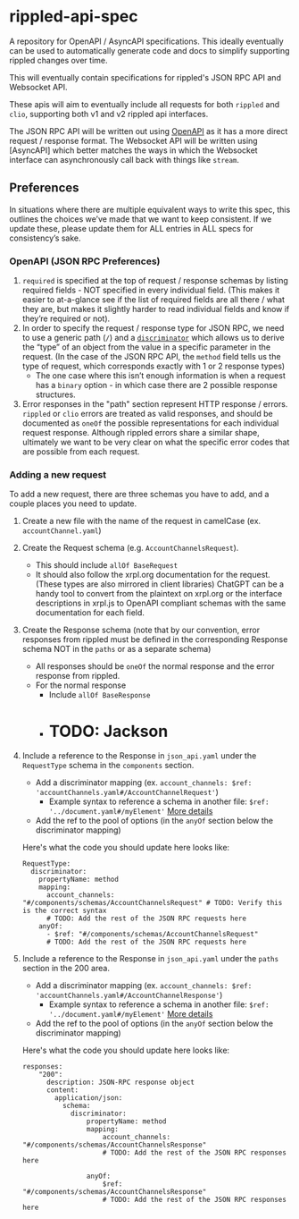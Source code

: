 # rippled-api-spec
A repository for OpenAPI / AsyncAPI specifications. This ideally eventually can be used to automatically generate code and docs to simplify supporting rippled changes over time.

This will eventually contain specifications for rippled's JSON RPC API and Websocket API.

These apis will aim to eventually include all requests for both `rippled` and `clio`, supporting both v1 and v2 rippled api interfaces.

The JSON RPC API will be written out using [OpenAPI](https://www.openapis.org/) as it has a more direct request / response format.
The Websocket API will be written using [AsyncAPI] which better matches the ways in which the Websocket interface can asynchronously call back with things like `stream`. 

## Preferences

In situations where there are multiple equivalent ways to write this spec, this outlines the choices we’ve made that we want to keep consistent. If we update these, please update them for ALL entries in ALL specs for consistency’s sake. 


### OpenAPI (JSON RPC Preferences)

 1. `required` is specified at the top of request / response schemas by listing required fields - NOT specified in every individual field. (This makes it easier to at-a-glance see if the list of required fields are all there / what they are, but makes it slightly harder to read individual fields and know if they’re required or not).
 2. In order to specify the request / response type for JSON RPC, we need to use a generic path (`/`) and a [`discriminator`](https://redocly.com/docs/resources/discriminator/) which allows us to derive the “type” of an object from the value in a specific parameter in the request. (In the case of the JSON RPC API, the `method` field tells us the type of request, which corresponds exactly with 1 or 2 response types)
    - The one case where this isn’t enough information is when a request has a `binary` option - in which case there are 2 possible response structures.
 3. Error responses in the "path" section represent HTTP response / errors. `rippled` or `clio` errors are treated as valid responses, and should be documented as `oneOf` the possible representations for each individual request response. Although rippled errors share a similar shape, ultimately we want to be very clear on what the specific error codes that are possible from each request.

 ### Adding a new request

To add a new request, there are three schemas you have to add, and a couple places you need to update.

1. Create a new file with the name of the request in camelCase (ex. `accountChannel.yaml`)
2. Create the Request schema (e.g. `AccountChannelsRequest`).
    - This should include `allOf BaseRequest`
    - It should also follow the xrpl.org documentation for the request. (These types are also mirrored in client libraries) ChatGPT can be a handy tool to convert from the plaintext on xrpl.org or the interface descriptions in xrpl.js to OpenAPI compliant schemas with the same documentation for each field.
3. Create the Response schema (note that by our convention, error responses from rippled must be defined in the corresponding Response schema NOT in the `paths` or as a separate schema)
    - All responses should be `oneOf` the normal response and the error response from rippled.
    - For the normal response
        - Include `allOf BaseResponse`
        - # TODO: Jackson
4. Include a reference to the Response in `json_api.yaml` under the `RequestType` schema in the `components` section.
    - Add a discriminator mapping (ex. `account_channels: $ref: 'accountChannels.yaml#/AccountChannelRequest'`)
        - Example syntax to reference a schema in another file: `$ref: '../document.yaml#/myElement'` [More details](https://swagger.io/docs/specification/using-ref/)
    - Add the ref to the pool of options (in the `anyOf` section below the discriminator mapping)

    Here's what the code you should update here looks like:
    ```
    RequestType:
      discriminator:
        propertyName: method
        mapping:
          account_channels: "#/components/schemas/AccountChannelsRequest" # TODO: Verify this is the correct syntax
          # TODO: Add the rest of the JSON RPC requests here
        anyOf:
          - $ref: "#/components/schemas/AccountChannelsRequest"
          # TODO: Add the rest of the JSON RPC requests here
    ```

5. Include a reference to the Response in `json_api.yaml` under the `paths` section in the 200 area.
    - Add a discriminator mapping (ex. `account_channels: $ref: 'accountChannels.yaml#/AccountChannelResponse'`)
        - Example syntax to reference a schema in another file: `$ref: '../document.yaml#/myElement'` [More details](https://swagger.io/docs/specification/using-ref/)
    - Add the ref to the pool of options (in the `anyOf` section below the discriminator mapping)

    Here's what the code you should update here looks like:
    ```
    responses:
        "200":
          description: JSON-RPC response object
          content:
            application/json:
              schema:
                discriminator:
                    propertyName: method
                    mapping:
                        account_channels: "#/components/schemas/AccountChannelsResponse"
                		# TODO: Add the rest of the JSON RPC responses here

                    anyOf:
                        $ref: "#/components/schemas/AccountChannelsResponse"
                		# TODO: Add the rest of the JSON RPC responses here
    ```